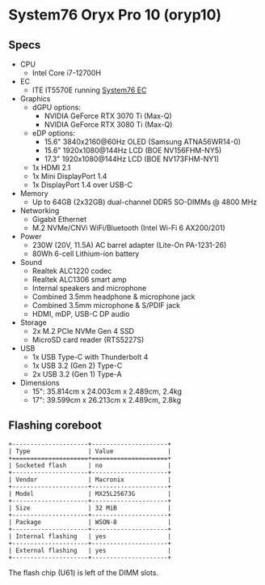 # System76 Oryx Pro 10 (oryp10)

## Specs

- CPU
  - Intel Core i7-12700H
- EC
  - ITE IT5570E running [System76 EC](https://github.com/system76/ec)
- Graphics
  - dGPU options:
    - NVIDIA GeForce RTX 3070 Ti (Max-Q)
    - NVIDIA GeForce RTX 3080 Ti (Max-Q)
  - eDP options:
    - 15.6" 3840x2160@60Hz OLED (Samsung ATNA56WR14-0)
    - 15.6" 1920x1080@144Hz LCD (BOE NV156FHM-NY5)
    - 17.3" 1920x1080@144Hz LCD (BOE NV173FHM-NY1)
  - 1x HDMI 2.1
  - 1x Mini DisplayPort 1.4
  - 1x DisplayPort 1.4 over USB-C
- Memory
  - Up to 64GB (2x32GB) dual-channel DDR5 SO-DIMMs @ 4800 MHz
- Networking
  - Gigabit Ethernet
  - M.2 NVMe/CNVi WiFi/Bluetooth (Intel Wi-Fi 6 AX200/201)
- Power
  - 230W (20V, 11.5A)  AC barrel adapter (Lite-On PA-1231-26)
  - 80Wh 6-cell Lithium-ion battery
- Sound
  - Realtek ALC1220 codec
  - Realtek ALC1306 smart amp
  - Internal speakers and microphone
  - Combined 3.5mm headphone & microphone jack
  - Combined 3.5mm microphone & S/PDIF jack
  - HDMI, mDP, USB-C DP audio
- Storage
  - 2x M.2 PCIe NVMe Gen 4 SSD
  - MicroSD card reader (RTS5227S)
- USB
  - 1x USB Type-C with Thunderbolt 4
  - 1x USB 3.2 (Gen 2) Type-C
  - 2x USB 3.2 (Gen 1) Type-A
- Dimensions
  - 15": 35.814cm x 24.003cm x 2.489cm, 2.4kg
  - 17": 39.599cm x 26.213cm x 2.489cm, 2.8kg


## Flashing coreboot

```{eval-rst}
+---------------------+---------------------+
| Type                | Value               |
+=====================+=====================+
| Socketed flash      | no                  |
+---------------------+---------------------+
| Vendor              | Macronix            |
+---------------------+---------------------+
| Model               | MX25L25673G         |
+---------------------+---------------------+
| Size                | 32 MiB              |
+---------------------+---------------------+
| Package             | WSON-8              |
+---------------------+---------------------+
| Internal flashing   | yes                 |
+---------------------+---------------------+
| External flashing   | yes                 |
+---------------------+---------------------+
```

The flash chip (U61) is left of the DIMM slots.
